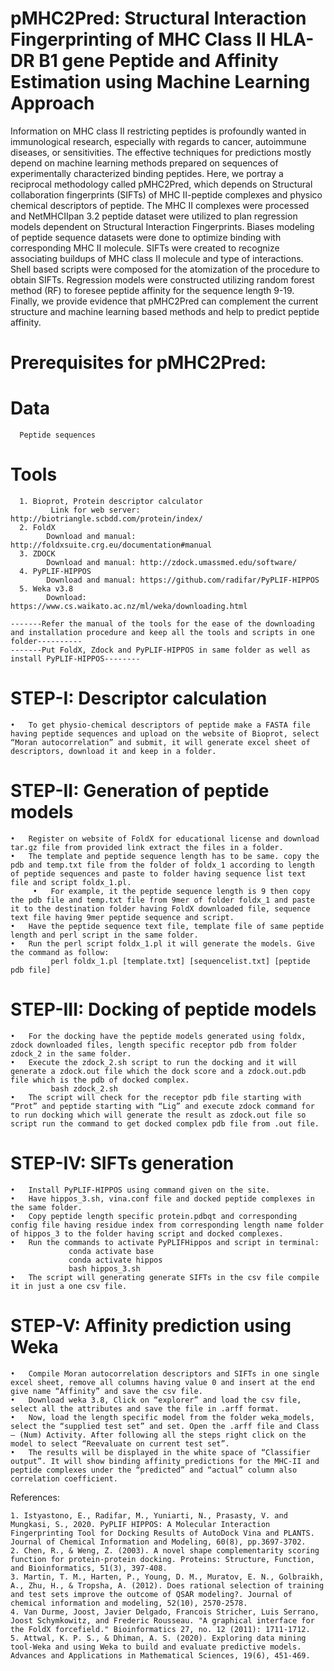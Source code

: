 # pMHC2Pred: Structural Interaction Fingerprinting of MHC Class II HLA-DR B1 gene Peptide and Affinity Estimation using Machine Learning Approach
Information on MHC class II restricting peptides is profoundly wanted in immunological research, especially with regards to cancer, autoimmune diseases, or sensitivities. The effective techniques for predictions mostly depend on machine learning methods prepared on sequences of experimentally characterized binding peptides. Here, we portray a reciprocal methodology called pMHC2Pred, which depends on Structural collaboration fingerprints (SIFTs) of MHC II-peptide complexes and physico chemical descriptors of peptide. The MHC II complexes were processed and NetMHCIIpan 3.2 peptide dataset were utilized to plan regression models dependent on Structural Interaction Fingerprints.
Biases modeling of peptide sequence datasets were done to optimize binding with corresponding MHC II molecule. SIFTs were created to recognize associating buildups of MHC class II molecule and type of interactions. Shell based scripts were composed for the atomization of the procedure to obtain SIFTs. Regression models were constructed utilizing random forest method (RF) to foresee peptide affinity for the sequence length 9-19. Finally, we provide evidence that pMHC2Pred can complement the current structure and machine learning based methods and help to predict peptide affinity. 



# Prerequisites for pMHC2Pred:

  # Data
      Peptide sequences 
  # Tools
      1. Bioprot, Protein descriptor calculator 
             Link for web server: http://biotriangle.scbdd.com/protein/index/ 
      2. FoldX  
            Download and manual: http://foldxsuite.crg.eu/documentation#manual 
      3. ZDOCK
            Download and manual: http://zdock.umassmed.edu/software/
      4. PyPLIF-HIPPOS
            Download and manual: https://github.com/radifar/PyPLIF-HIPPOS 
      5. Weka v3.8
            Download: https://www.cs.waikato.ac.nz/ml/weka/downloading.html 
    
    -------Refer the manual of the tools for the ease of the downloading and installation procedure and keep all the tools and scripts in one folder----------
    -------Put FoldX, Zdock and PyPLIF-HIPPOS in same folder as well as install PyPLIF-HIPPOS--------

# STEP-I: Descriptor calculation
    • 	To get physio-chemical descriptors of peptide make a FASTA file having peptide sequences and upload on the website of Bioprot, select “Moran autocorrelation” and submit, it will generate excel sheet of descriptors, download it and keep in a folder.
    
# STEP-II: Generation of peptide models
    •	Register on website of FoldX for educational license and download tar.gz file from provided link extract the files in a folder.
    •	The template and peptide sequence length has to be same. copy the pdb and temp.txt file from the folder of foldx_1 according to length of peptide sequences and paste to folder having sequence list text file and script foldx_1.pl.
       	 •   For example, it the peptide sequence length is 9 then copy the pdb file and temp.txt file from 9mer of folder foldx_1 and paste it to the destination folder having FoldX downloaded file, sequence text file having 9mer peptide sequence and script. 
    •	Have the peptide sequence text file, template file of same peptide length and perl script in the same folder.
    •	Run the perl script foldx_1.pl it will generate the models. Give the command as follow:
             perl foldx_1.pl [template.txt] [sequencelist.txt] [peptide pdb file]

# STEP-III: Docking of peptide models
    •	For the docking have the peptide models generated using foldx, zdock downloaded files, length specific receptor pdb from folder zdock_2 in the same folder.
    •	Execute the zdock_2.sh script to run the docking and it will generate a zdock.out file which the dock score and a zdock.out.pdb file which is the pdb of docked complex.
             bash zdock_2.sh 
    •	The script will check for the receptor pdb file starting with “Prot” and peptide starting with “Lig” and execute zdock command for to run docking which will generate the result as zdock.out file so script run the command to get docked complex pdb file from .out file.

# STEP-IV: SIFTs generation
    •	Install PyPLIF-HIPPOS using command given on the site.
    •	Have hippos_3.sh, vina.conf file and docked peptide complexes in the same folder.
    •	Copy peptide length specific protein.pdbqt and corresponding config file having residue index from corresponding length name folder of hippos_3 to the folder having script and docked complexes. 
    •	Run the commands to activate PyPLIFHippos and script in terminal:
	        	 conda activate base 
	         	 conda activate hippos
	        	 bash hippos_3.sh
    •	The script will generating generate SIFTs in the csv file compile it in just a one csv file.

# STEP-V: Affinity prediction using Weka
    •	Compile Moran autocorrelation descriptors and SIFTs in one single excel sheet, remove all columns having value 0 and insert at the end give name “Affinity” and save the csv file.
    •	Download weka 3.8, Click on “explorer” and load the csv file, select all the attributes and save the file in .arff format.
    •	Now, load the length specific model from the folder weka_models, select the “supplied test set” and set. Open the .arff file and Class – (Num) Activity. After following all the steps right click on the model to select “Reevaluate on current test set”. 
    •	The results will be displayed in the white space of “Classifier output”. It will show binding affinity predictions for the MHC-II and peptide complexes under the “predicted” and “actual” column also correlation coefficient.



References:

    1. Istyastono, E., Radifar, M., Yuniarti, N., Prasasty, V. and Mungkasi, S., 2020. PyPLIF HIPPOS: A Molecular Interaction Fingerprinting Tool for Docking Results of AutoDock Vina and PLANTS. Journal of Chemical Information and Modeling, 60(8), pp.3697-3702.
    2. Chen, R., & Weng, Z. (2003). A novel shape complementarity scoring function for protein‐protein docking. Proteins: Structure, Function, and Bioinformatics, 51(3), 397-408.
    3. Martin, T. M., Harten, P., Young, D. M., Muratov, E. N., Golbraikh, A., Zhu, H., & Tropsha, A. (2012). Does rational selection of training and test sets improve the outcome of QSAR modeling?. Journal of chemical information and modeling, 52(10), 2570-2578.
    4. Van Durme, Joost, Javier Delgado, Francois Stricher, Luis Serrano, Joost Schymkowitz, and Frederic Rousseau. "A graphical interface for the FoldX forcefield." Bioinformatics 27, no. 12 (2011): 1711-1712.
    5. Attwal, K. P. S., & Dhiman, A. S. (2020). Exploring data mining tool-Weka and using Weka to build and evaluate predictive models. Advances and Applications in Mathematical Sciences, 19(6), 451-469.
